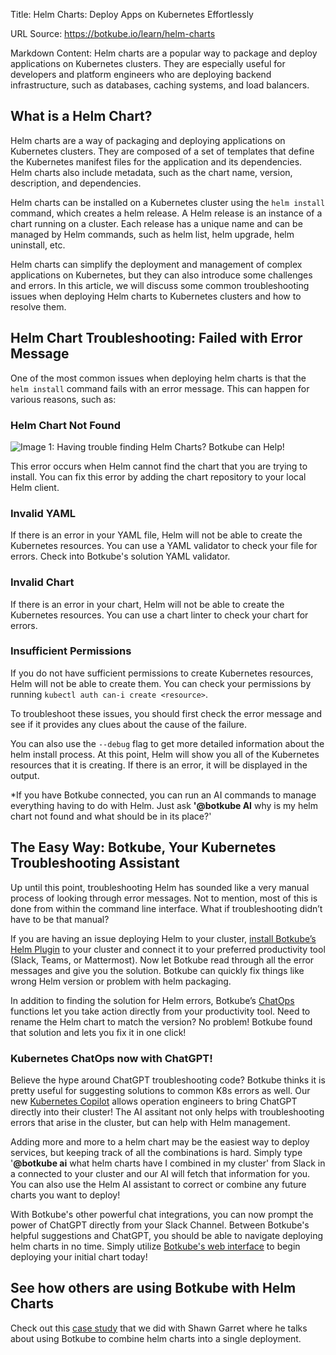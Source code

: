 Title: Helm Charts: Deploy Apps on Kubernetes Effortlessly

URL Source: https://botkube.io/learn/helm-charts

Markdown Content:
Helm charts are a popular way to package and deploy applications on Kubernetes clusters. They are especially useful for developers and platform engineers who are deploying backend infrastructure, such as databases, caching systems, and load balancers.

What is a Helm Chart?
---------------------

Helm charts are a way of packaging and deploying applications on Kubernetes clusters. They are composed of a set of templates that define the Kubernetes manifest files for the application and its dependencies. Helm charts also include metadata, such as the chart name, version, description, and dependencies.

Helm charts can be installed on a Kubernetes cluster using the `helm install` command, which creates a helm release. A Helm release is an instance of a chart running on a cluster. Each release has a unique name and can be managed by Helm commands, such as helm list, helm upgrade, helm uninstall, etc.

Helm charts can simplify the deployment and management of complex applications on Kubernetes, but they can also introduce some challenges and errors. In this article, we will discuss some common troubleshooting issues when deploying Helm charts to Kubernetes clusters and how to resolve them.

**Helm Chart Troubleshooting: Failed with Error Message**
---------------------------------------------------------

One of the most common issues when deploying helm charts is that the `helm install` command fails with an error message. This can happen for various reasons, such as:

### **Helm Chart Not Found**

![Image 1: Having trouble finding Helm Charts? Botkube can Help!](https://cdn.prod.website-files.com/634fabb21508d6c9db9bc46f/64cd5fcfd7459365e603ef62_i6ThaPEWqaHz_8NN_9-oU7occjK6iNuOEiGAfDU1M9KgKCvXCBheOidD7bf262iNmcWW8Noma9zeuC_9cW3gp537myDP9QZCVNfluCU372ZmhkHnKwN6oQsCcGCIzXwRD0cOalluClSC0ONyOUPoqtc.png)

This error occurs when Helm cannot find the chart that you are trying to install. You can fix this error by adding the chart repository to your local Helm client.

### Invalid YAML

If there is an error in your YAML file, Helm will not be able to create the Kubernetes resources. You can use a YAML validator to check your file for errors. Check into Botkube's solution YAML validator.

### Invalid Chart

If there is an error in your chart, Helm will not be able to create the Kubernetes resources. You can use a chart linter to check your chart for errors.

### Insufficient Permissions

If you do not have sufficient permissions to create Kubernetes resources, Helm will not be able to create them. You can check your permissions by running `kubectl auth can-i create <resource>`.

To troubleshoot these issues, you should first check the error message and see if it provides any clues about the cause of the failure.

You can also use the `--debug` flag to get more detailed information about the helm install process. At this point, Helm will show you all of the Kubernetes resources that it is creating. If there is an error, it will be displayed in the output.

\*If you have Botkube connected, you can run an AI commands to manage everything having to do with Helm. Just ask **'@botkube AI** why is my helm chart not found and what should be in its place?'

The Easy Way: Botkube, Your Kubernetes Troubleshooting Assistant
----------------------------------------------------------------

Up until this point, troubleshooting Helm has sounded like a very manual process of looking through error messages. Not to mention, most of this is done from within the command line interface. What if troubleshooting didn’t have to be that manual?

If you are having an issue deploying Helm to your cluster, [install Botkube’s Helm Plugin](https://botkube.io/integration/helm) to your cluster and connect it to your preferred productivity tool (Slack, Teams, or Mattermost). Now let Botkube read through all the error messages and give you the solution. Botkube can quickly fix things like wrong Helm version or problem with helm packaging.

In addition to finding the solution for Helm errors, Botkube’s [ChatOps](https://botkube.io/learn/chatops) functions let you take action directly from your productivity tool. Need to rename the Helm chart to match the version? No problem! Botkube found that solution and lets you fix it in one click!

### Kubernetes ChatOps now with ChatGPT!

Believe the hype around ChatGPT troubleshooting code? Botkube thinks it is pretty useful for suggesting solutions to common K8s errors as well. Our new [Kubernetes Copilot](https://botkube.io/learn/kubernetes-copilot) [](https://botkube.io/blog/use-chatgpt-to-troubleshoot-kubernetes-errors-with-botkubes-doctor)allows operation engineers to bring ChatGPT directly into their cluster! The AI assitant not only helps with troubleshooting errors that arise in the cluster, but can help with Helm management.

Adding more and more to a helm chart may be the easiest way to deploy services, but keeping track of all the combinations is hard. Simply type '**@botkube ai** what helm charts have I combined in my cluster' from Slack in a connected to your cluster and our AI will fetch that information for you. You can also use the Helm AI assistant to correct or combine any future charts you want to deploy!

With Botkube's other powerful chat integrations, you can now prompt the power of ChatGPT directly from your Slack Channel. Between Botkube's helpful suggestions and ChatGPT, you should be able to navigate deploying helm charts in no time. Simply utilize [Botkube's web interface](https://botkube.io/blog/step-by-step-tutorial-leveraging-botkubes-cloud-slack-feature-for-kubernetes-collaborative-troubleshooting) to begin deploying your initial chart today!

See how others are using Botkube with Helm Charts
-------------------------------------------------

Check out this [case study](https://botkube.io/case-studies/civo) that we did with Shawn Garret where he talks about using Botkube to combine helm charts into a single deployment.
